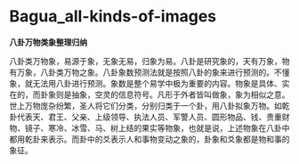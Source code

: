 # Bagua_all-kinds-of-images
**八卦万物类象整理归纳**

八卦类万物象，易源于象，无象无易，归象为易。八卦是研究象的，天有万象，物有万象，八卦类万物之象。八卦象数预测法就是按照八卦的象来进行预测的。不懂象，就无法用八卦进行预测。象数是整个易学中极为重要的内容。物象是具体、实在的，而卦象则是抽象，空灵的信息符号。凡形于外者皆叫做象，象为相似之意。世上万物庞杂纷繁，圣人将它们分类，分别归类于一个卦，用八卦拟象万物。如乾卦代表天、君王、父亲、上级领导、执法人员、军警人员、圆形物品、钱、贵重财物、镜子、寒冷、冰雪、马、树上结的果实等物象，也就是说，上述物象在八卦中都用乾卦来表示。而卦中的爻表示人和事物变动之象的，卦象和爻象都是物和事的象征。
